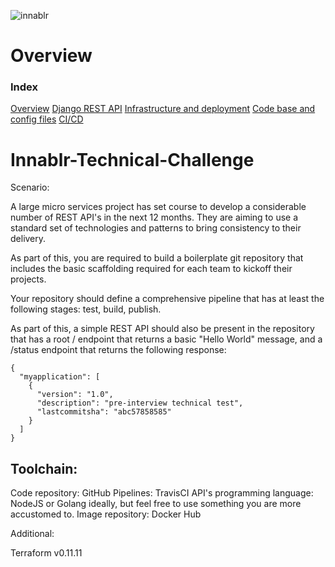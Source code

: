 ![innablr](https://s3-ap-southeast-2.amazonaws.com/innablr/innablr.PNG)

# Overview

### Index

[Overview](https://github.com/bransfieldjack/Innablr-Technical-Challenge/tree/overview)
[Django REST API](https://github.com/bransfieldjack/Innablr-Technical-Challenge/tree/django_rest_setup)
[Infrastructure and deployment](https://github.com/bransfieldjack/Innablr-Technical-Challenge/tree/infrastructre_and_deployment)
[Code base and config files](https://github.com/bransfieldjack/Innablr-Technical-Challenge/tree/master)
[CI/CD](https://github.com/bransfieldjack/Innablr-Technical-Challenge/tree/master) 

# Innablr-Technical-Challenge

Scenario:

A large micro services project has set course to develop a considerable number of REST API's in the next 12 months. They are aiming to use a standard set of technologies and patterns to bring consistency to their delivery.

As part of this, you are required to build a boilerplate git repository that includes the basic scaffolding required for each team to kickoff their projects.

Your repository should define a comprehensive pipeline that has at least the following stages: test, build, publish.

As part of this, a simple REST API should also be present in the repository that has a root / endpoint that returns a basic "Hello World" message, and a /status endpoint that returns the following response:

```
{
  "myapplication": [
    {
      "version": "1.0",
      "description": "pre-interview technical test",
      "lastcommitsha": "abc57858585"
    }
  ]
}
```

## Toolchain:

Code repository: GitHub
Pipelines: TravisCI
API's programming language: NodeJS or Golang ideally, but feel free to use something you are more accustomed to.
Image repository: Docker Hub

Additional:

Terraform v0.11.11
